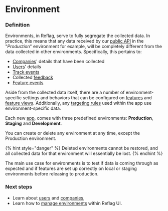 # Environment

### Definition

Environments, in Reflag, serve to fully segregate the collected data. In practice, this means that any data received by our [public API](../../api/api-reference.md) in the "_Production_" environment for example, will be completely different from the data collected in other environments. Specifically, this pertains to:

* [Companies](company.md)' details that have been collected
* [Users](user.md)' details
* [Track events](event.md)
* Collected [feedback](feedback.md)
* [Feature events](feature-events.md)

Aside from the collected data itself, there are a number of environment-specific settings and behaviors that can be configured on [features](feature.md) and [feature views](../../product-handbook/feature-views.md). Additionally, any [targeting rules](targeting-rules.md) used within the app use environment-specific data.

Each new [app](app.md), comes with three predefined environments: **Production**, **Staging** and **Development**.

You can create or delete any environment at any time, except the Production environment.&#x20;

{% hint style="danger" %}
Deleted environments cannot be restored, and all collected data for that environment will essentially be lost.&#x20;
{% endhint %}

The main use case for environments is to test if data is coming through as expected and if features are set up correctly on local or staging environments before releasing to production.

### Next steps

* Learn about [users](user.md) and [companies](company.md),
* Learn how to [manage environments](../../product-handbook/feature-targeting-rules/environments.md) within Reflag UI.
